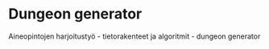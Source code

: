 # Dungeon generator
Aineopintojen harjoitustyö - tietorakenteet ja algoritmit - dungeon generator


